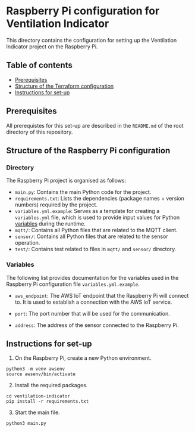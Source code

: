 # Raspberry Pi configuration for Ventilation Indicator

This directory contains the configuration for setting up the Ventilation Indicator project on the Raspberry Pi.

## Table of contents
- [Prerequisites](#prerequisites)
- [Structure of the Terraform configuration](#structure-of-the-terraform-configuration)
- [Instructions for set-up](#instructions-for-set-up)

## Prerequisites

All prerequistes for this set-up are described in the `README.md` of the root directory of this repository.

## Structure of the Raspberry Pi configuration

### Directory

The Raspberry Pi project is organised as follows:

- `main.py`: Contains the main Python code for the project.
- `requirements.txt`: Lists the dependencies (package names + version numbers) required by the project.
- `variables.yml.example`: Serves as a template for creating a `variables.yml` file, which is used to provide input values for Python [variables](#variables) during the runtime.
- `mqtt/`: Contains all Python files that are related to the MQTT client.
- `sensor/`: Contains all Python files that are related to the sensor operation.
- `test/`: Contains test related to files in `mqtt/` and `sensor/` directory.

### Variables

The following list provides documentation for the variables used in the Raspberry Pi configuration file `variables.yml.example`.

- `aws_endpoint`: The AWS IoT endpoint that the Raspberry Pi will connect to. It is used to establish a connection with the AWS IoT service.

- `port`: The port number that will be used for the communication.

- `address`: The address of the sensor connected to the Raspberry Pi.

## Instructions for set-up

1. On the Raspberry Pi, create a new Python environment.
```
python3 -m venv awsenv
source awsenv/bin/activate
```

2. Install the required packages.
```
cd ventilation-indicator
pip install -r requirements.txt
```

3. Start the main file.
```
python3 main.py
```